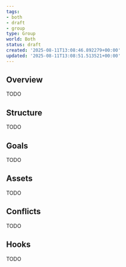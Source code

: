 ```yaml
---
tags:
- both
- draft
- group
type: Group
world: Both
status: draft
created: '2025-08-11T13:08:46.892279+00:00'
updated: '2025-08-11T13:08:51.513521+00:00'
---
```



## Overview

TODO
## Structure

TODO
## Goals

TODO
## Assets

TODO
## Conflicts

TODO
## Hooks

TODO
